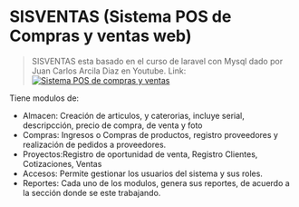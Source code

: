 # SISVENTAS (Sistema POS de Compras y ventas web) 
> SISVENTAS esta basado en el curso de laravel con Mysql dado por Juan Carlos Arcila Diaz en Youtube.
Link:
[![Sistema POS de compras y ventas](https://img.youtube.com/vi/Zj0pshSSlEo/0.jpg)](https://www.youtube.com/watch?v=Zj0pshSSlEo)

Tiene modulos de:
<ul style="list-style-tipe:square;">
  <li>Almacen: Creación de articulos, y caterorias, incluye serial, descripcción, precio de compra, de venta y foto</li>
  <li>Compras: Ingresos o Compras de productos, registro proveedores y realización de pedidos a proveedores.</li>
  <li>Proyectos:Registro de oportunidad de venta, Registro Clientes, Cotizaciones, Ventas</li>
  <li>Accesos: Permite gestionar los usuarios del sistema y sus roles.</li>
  <li>Reportes: Cada uno de los modulos, genera sus reportes, de acuerdo a la sección donde se este trabajando.</li>
  
